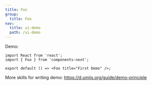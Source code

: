 ```yaml
---
title: Foo
group:
  title: Foo
nav:
  title: ui-demo
  path: /ui-demo
---
```



Demo:

```tsx
import React from 'react';
import { Foo } from 'components-next';

export default () => <Foo title="First Demo" />;
```

More skills for writing demo: https://d.umijs.org/guide/demo-principle
